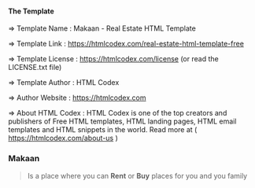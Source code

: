 #### The Template 
 =>  Template Name    : Makaan - Real Estate HTML Template

  =>  Template Link    : https://htmlcodex.com/real-estate-html-template-free

  =>  Template License : https://htmlcodex.com/license (or read the LICENSE.txt file)

  =>  Template Author  : HTML Codex

  =>  Author Website   : https://htmlcodex.com

  =>  About HTML Codex : HTML Codex is one of the top creators and publishers of Free HTML templates, HTML landing pages, HTML email templates and HTML snippets in the world. Read more at ( https://htmlcodex.com/about-us )

### Makaan
> Is a place where you can **Rent** or **Buy** places for you and you family